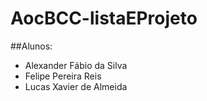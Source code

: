 # AocBCC-listaEProjeto

##Alunos:
- Alexander Fábio da Silva
- Felipe Pereira Reis
- Lucas Xavier de Almeida
